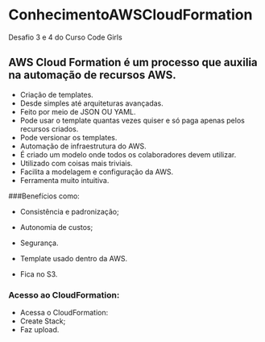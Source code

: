 # ConhecimentoAWSCloudFormation
Desafio 3 e 4 do Curso Code Girls

## AWS Cloud Formation é um processo que auxilia na automação de recursos AWS.
* Criação de templates.
* Desde simples até arquiteturas avançadas.
* Feito por meio de JSON OU YAML.
* Pode usar o template quantas vezes quiser e só paga apenas pelos recursos criados.
* Pode versionar os templates.
* Automação de infraestrutura do AWS.
* É criado um modelo onde todos os colaboradores devem utilizar.
* Utilizado com coisas mais triviais.
* Facilita a modelagem e configuração da AWS.
* Ferramenta muito intuitiva.

###Benefícios como:
* Consistência e padronização;
* Autonomia de custos;
* Segurança.
  
* Template usado dentro da AWS.
* Fica no S3.

### Acesso ao CloudFormation:
* Acessa o CloudFormation:
* Create Stack;
* Faz upload.

